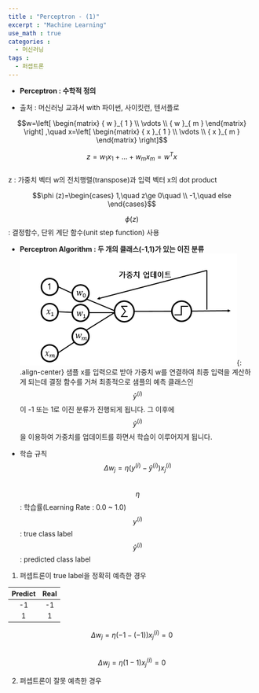 ```yaml
---
title : "Perceptron - (1)"
excerpt : "Machine Learning"
use_math : true
categories :
  - 머신러닝
tags :
  - 퍼셉트론
---
```

* **Perceptron : 수학적 정의**    
- 출처 : 머신러닝 교과서 with 파이썬, 사이킷런, 텐서플로  

$$w=\left[ \begin{matrix} { w }_{ 1 } \\ \vdots  \\ { w }_{ m } \end{matrix} \right] ,\quad x=\left[ \begin{matrix} { x }_{ 1 } \\ \vdots  \\ { x }_{ m } \end{matrix} \right]$$   

$$z={ w }_{ 1 }{ x }_{ 1 }+\dots +{ w }_{ m }{ x }_{ m }={ w }^{ T }x$$  
z : 가중치 벡터 w의 전치행렬(transpose)과 입력 벡터 x의 dot product

$$\phi (z)=\begin{cases} 1,\quad z\ge 0\quad  \\ -1,\quad else \end{cases}$$  

$$\phi (z)$$ : 결정함수, 단위 계단 함수(unit step function) 사용  

* **Perceptron Algorithm : 두 개의 클래스(-1,1)가 있는 이진 분류**
![](/assets/images/weight.png){: .align-center}
샘플 x를 입력으로 받아 가중치 w를 연결하여 최종 입력을 계산하게 되는데 결정 함수를 거쳐 최종적으로 샘플의 예측 클래스인 $$\hat { y } ^{ (i) }$$이 -1 또는 1로 이진 분류가 진행되게 됩니다. 그 이후에 $$\hat { y } ^{ (i) }$$을 이용하여 가중치를 업데이트를 하면서 학습이 이루어지게 됩니다.  

- 학습 규칙
$${ \Delta w }_{ j }=\eta ({ y }^{ (i) }-\hat { y } ^{ (i) }){ x }_{ j }^{ (i) }$$  
$$\eta$$ : 학습률(Learning Rate : 0.0 ~ 1.0)   
$${ y }^{ (i) }$$ : true class label  
$$\hat { y } ^{ (i) }$$ : predicted class label  

1. 퍼셉트론이 true label을 정확히 예측한 경우

|Predict|Real|  
|:--:|:--:|
| -1 | -1 |  
| 1 | 1 |  

$${ \Delta w }_{ j }=\eta (-1-(-1)){ x }_{ j }^{ (i) }=0$$  
$${ \Delta w }_{ j }=\eta (1-1){ x }_{ j }^{ (i) }=0$$  

2. 퍼셉트론이 잘못 예측한 경우
